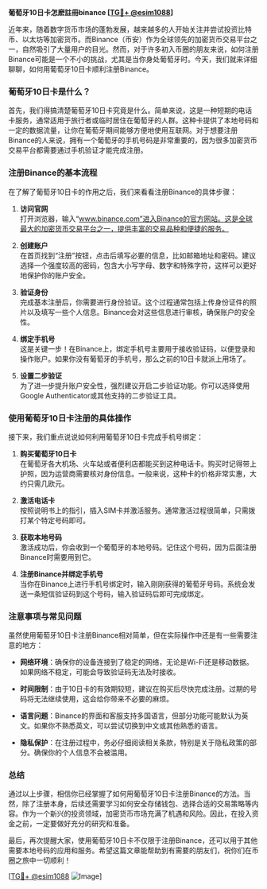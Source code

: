**葡萄牙10日卡怎麽註冊binance [[TG💪+ @esim1088](https://t.me/s/esim1088)]**

近年来，随着数字货币市场的蓬勃发展，越来越多的人开始关注并尝试投资比特币、以太坊等加密货币。而Binance（币安）作为全球领先的加密货币交易平台之一，自然吸引了大量用户的目光。然而，对于许多初入币圈的朋友来说，如何注册Binance可能是一个不小的挑战，尤其是当你身处葡萄牙时。今天，我们就来详细聊聊，如何用葡萄牙10日卡顺利注册Binance。

### 葡萄牙10日卡是什么？

首先，我们得搞清楚葡萄牙10日卡究竟是什么。简单来说，这是一种短期的电话卡服务，通常适用于旅行者或临时居住在葡萄牙的人群。这种卡提供了本地号码和一定的数据流量，让你在葡萄牙期间能够方便地使用互联网。对于想要注册Binance的人来说，拥有一个葡萄牙的手机号码是非常重要的，因为很多加密货币交易平台都需要通过手机验证才能完成注册。

### 注册Binance的基本流程

在了解了葡萄牙10日卡的作用之后，我们来看看注册Binance的具体步骤：

1. **访问官网**  
   打开浏览器，输入“www.binance.com”进入Binance的官方网站。这是全球最大的加密货币交易平台之一，提供丰富的交易品种和便捷的服务。

2. **创建账户**  
   在首页找到“注册”按钮，点击后填写必要的信息，比如邮箱地址和密码。建议选择一个强度较高的密码，包含大小写字母、数字和特殊字符，这样可以更好地保护你的账户安全。

3. **验证身份**  
   完成基本注册后，你需要进行身份验证。这个过程通常包括上传身份证件的照片以及填写一些个人信息。Binance会对这些信息进行审核，确保账户的安全性。

4. **绑定手机号**  
   这是关键一步！在Binance上，绑定手机号主要用于接收验证码，以便登录和操作账户。如果你没有葡萄牙的手机号，那么之前的10日卡就派上用场了。

5. **设置二步验证**  
   为了进一步提升账户安全性，强烈建议开启二步验证功能。你可以选择使用Google Authenticator或其他支持的二步验证工具。

### 使用葡萄牙10日卡注册的具体操作

接下来，我们重点说说如何利用葡萄牙10日卡完成手机号绑定：

1. **购买葡萄牙10日卡**  
   在葡萄牙各大机场、火车站或者便利店都能买到这种电话卡。购买时记得带上护照，因为运营商需要核对身份信息。一般来说，这种卡的价格非常实惠，大约只需几欧元。

2. **激活电话卡**  
   按照说明书上的指引，插入SIM卡并激活服务。通常激活过程很简单，只需拨打某个特定号码即可。

3. **获取本地号码**  
   激活成功后，你会收到一个葡萄牙的本地号码。记住这个号码，因为后面注册Binance时需要用到它。

4. **注册Binance并绑定手机号**  
   当你在Binance上进行手机号绑定时，输入刚刚获得的葡萄牙号码。系统会发送一条短信验证码到这个号码，输入验证码后即可完成绑定。

### 注意事项与常见问题

虽然使用葡萄牙10日卡注册Binance相对简单，但在实际操作中还是有一些需要注意的地方：

- **网络环境**：确保你的设备连接到了稳定的网络，无论是Wi-Fi还是移动数据。如果网络不稳定，可能会导致验证码无法及时接收。
  
- **时间限制**：由于10日卡的有效期较短，建议在购买后尽快完成注册。过期的号码将无法继续使用，这会给你带来不必要的麻烦。

- **语言问题**：Binance的界面和客服支持多国语言，但部分功能可能默认为英文。如果你不熟悉英文，可以尝试切换到中文或其他熟悉的语言。

- **隐私保护**：在注册过程中，务必仔细阅读相关条款，特别是关于隐私政策的部分。确保你的个人信息不会被滥用。

### 总结

通过以上步骤，相信你已经掌握了如何用葡萄牙10日卡注册Binance的方法。当然，除了注册本身，后续还需要学习如何安全存储钱包、选择合适的交易策略等内容。作为一个新兴的投资领域，加密货币市场充满了机遇和风险。因此，在投入资金之前，一定要做好充分的研究和准备。

最后，再次提醒大家，使用葡萄牙10日卡不仅限于注册Binance，还可以用于其他需要本地号码的应用和服务。希望这篇文章能帮助到有需要的朋友们，祝你们在币圈之旅中一切顺利！

[[TG💪+ @esim1088](https://t.me/s/esim1088) ![Image](https://i.postimg.cc/4NQfJmqS/Snipaste-2025-05-13-00-14-12.png)]